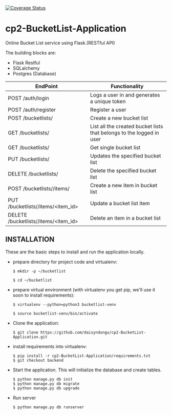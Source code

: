 [![Coverage Status](https://coveralls.io/repos/github/daisyndungu/cp2-BucketList-Application/badge.svg?branch=backend)](https://coveralls.io/github/daisyndungu/cp2-BucketList-Application?branch=backend)


# cp2-BucketList-Application
Online Bucket List service using Flask.(RESTful API)

The building blocks are:
  * Flask Restful
  * SQLalchemy
  * Postgres (Database)

EndPoint | Functionality
------------ | -------------
POST /auth/login | Logs a user in and generates a unique token
POST /auth/register | Register a user
POST /bucketlists/  | Create a new bucket list
GET /bucketlists/ | List all the created bucket lists that belongs to the logged in user
GET /bucketlists/<id> | Get single bucket list
PUT /bucketlists/<id> | Updates the specified bucket list
DELETE /bucketlists/<id> | Delete the specified bucket list
POST /bucketlists/<id>/items/ | Create a new item in bucket list
PUT /bucketlists/<id>/items/<item_id> | Update a bucket list item
DELETE /bucketlists/<id>/items/<item_id> | Delete an item in a bucket list

## INSTALLATION

These are the basic steps to install and run the application locally.

* prepare directory for project code and virtualenv:

      $ mkdir -p ~/bucketlist

      $ cd ~/bucketlist
* prepare virtual environment (with virtualenv you get pip, we'll use it soon to install requirements):

      $ virtualenv --python=python3 bucketlist-venv

      $ source bucketlist-venv/bin/activate
* Clone the application:

      $ git clone https://github.com/daisyndungu/cp2-BucketList-Application.git

* install requirements into virtualenv:

      $ pip install -r cp2-BucketList-Application/requirements.txt
      $ git checkout backend
 * Start the application. This will initialize the database and create tables.

       $ python manage.py db init
       $ python manage.py db migrate
       $ python manage.py db upgrade
   
 * Run server

       $ python manage.py db runserver
       
